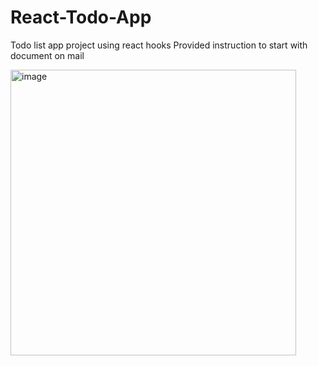# React-Todo-App
Todo list app project using react hooks 
Provided instruction to start with document on mail 

<img width="457" alt="image" src="https://user-images.githubusercontent.com/36126362/213862825-c5c342c6-6ba1-421a-9784-2848368feea4.png">


